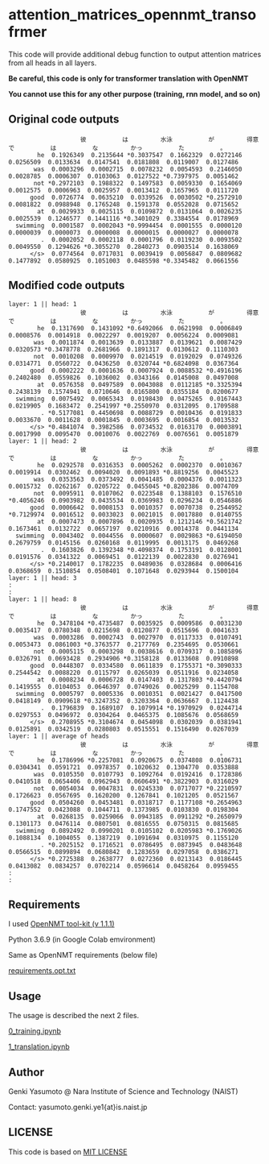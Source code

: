 # attention_matrices_opennmt_transofrmer
This code will provide additional debug function to output attention matrices from all heads in all layers.

**Be careful, this code is only for transformer translation with OpenNMT**

**You cannot use this for any other purpose (training, rnn model, and so on)**

## Original code outputs
```
                    彼          は         水泳          が         得意          で          は          な         かっ          た          。 
        he  0.1926349  0.2135644 *0.3037547  0.1662329  0.0272146  0.0256509  0.0133634  0.0147541  0.0181808  0.0119007  0.0127486 
       was  0.0003296  0.0002715  0.0078232  0.0054593  0.2146050  0.0028785  0.0006307  0.0103063  0.0127522 *0.7397975  0.0051462 
       not *0.2972103  0.1988322  0.1497583  0.0059330  0.1654069  0.0012575  0.0006963  0.0025957  0.0013412  0.1657965  0.0111720 
      good  0.0726774  0.0635210  0.0339526  0.0030502 *0.2572910  0.0081822  0.0988948  0.1765248  0.1591378  0.0552028  0.0715652 
        at  0.0029933  0.0025115  0.0109872  0.0131064  0.0026235  0.0025539  0.1246577  0.1441116 *0.3401029  0.3384554  0.0178969 
  swimming  0.0001587  0.0002043 *0.9994454  0.0001555  0.0000120  0.0000039  0.0000073  0.0000008  0.0000015  0.0000027  0.0000078 
         .  0.0002052  0.0002118  0.0001796  0.0119230  0.0093502  0.0049550  0.1294626 *0.3055270  0.2840273  0.0903514  0.1638069 
      </s>  0.0774564  0.0717031  0.0039419  0.0056847  0.0809682  0.1477892  0.0580925  0.1051003  0.0485598 *0.3345482  0.0661556 
```

## Modified code outputs
```
layer: 1 || head: 1
                    彼          は         水泳          が         得意          で          は          な         かっ          た          。 
        he  0.1317690  0.1431092 *0.6492066  0.0621998  0.0006849  0.0008576  0.0014918  0.0022297  0.0019207  0.0056224  0.0009081 
       was  0.0011874  0.0013639  0.0133887  0.0139621  0.0087429  0.0320573 *0.3478778  0.2681966  0.1891317  0.0130612  0.1110303 
       not  0.0010208  0.0009970  0.0214519  0.0192029  0.0749326  0.0314771  0.0560722  0.0436250  0.0320744 *0.6824098  0.0367364 
      good  0.0002222  0.0001636  0.0007924  0.0088532 *0.4916196  0.2402480  0.0559826  0.1036002  0.0343166  0.0145008  0.0497008 
        at  0.0576358  0.0497589  0.0043088  0.0112185 *0.3325394  0.2438139  0.1574941  0.0710646  0.0165800  0.0355184  0.0200677 
  swimming  0.0075492  0.0065343  0.0198430  0.0475265  0.0167443  0.0219905  0.1683472  0.2541997 *0.2550970  0.0312095  0.1709588 
         . *0.5177081  0.4450698  0.0088729  0.0010436  0.0191833  0.0033670  0.0011628  0.0001845  0.0003695  0.0016854  0.0013532 
      </s> *0.4841074  0.3982586  0.0734532  0.0163170  0.0003891  0.0017990  0.0095470  0.0010076  0.0022769  0.0076561  0.0051879 
layer: 1 || head: 2
                    彼          は         水泳          が         得意          で          は          な         かっ          た          。 
        he  0.0292578  0.0316353  0.0005262  0.0002370  0.0010367  0.0019914  0.0302462  0.0094020  0.0091893 *0.8819256  0.0045523 
       was  0.0353563  0.0373492  0.0041485  0.0004376  0.0011323  0.0015732  0.0262167  0.0205722  0.0455045 *0.8202386  0.0074709 
       not  0.0095911  0.0107062  0.0223548  0.1388103  0.1576510 *0.4056246  0.0903982  0.0435534  0.0369983  0.0296234  0.0546886 
      good  0.0006642  0.0008153  0.0010357  0.0070738  0.2544952 *0.7129974  0.0016512  0.0033023  0.0021015  0.0017880  0.0140755 
        at  0.0007473  0.0007896  0.0020935  0.1212146 *0.5621742  0.1673461  0.0132722  0.0657197  0.0210916  0.0014378  0.0441134 
  swimming  0.0043402  0.0044556  0.0000607  0.0029863 *0.6194050  0.2679759  0.0145156  0.0260168  0.0119995  0.0013175  0.0469268 
         .  0.1603826  0.1392348 *0.4098374  0.1753191  0.0128001  0.0191576  0.0341322  0.0069451  0.0122139  0.0022830  0.0276941 
      </s> *0.2140017  0.1782235  0.0489036  0.0328684  0.0006416  0.0368659  0.1510854  0.0508401  0.1071648  0.0293944  0.1500104 
layer: 1 || head: 3
:
:
layer: 1 || head: 8
                    彼          は         水泳          が         得意          で          は          な         かっ          た          。 
        he  0.3478104 *0.4735487  0.0035925  0.0009586  0.0031230  0.0035417  0.0780348  0.0215698  0.0120877  0.0515696  0.0041633 
       was  0.0003286  0.0002743  0.0027970  0.0117333  0.0107491  0.0053473  0.0861003 *0.3763577  0.2177769  0.2354695  0.0530661 
       not  0.0005115  0.0003298  0.0038616  0.0709317  0.1085896  0.0326791  0.0693428  0.2934906 *0.3158128  0.0133608  0.0910898 
      good  0.0448307  0.0334580  0.0611839  0.1755371 *0.3090333  0.2544542  0.0088220  0.0115797  0.0265039  0.0511916  0.0234058 
        at  0.0008234  0.0006728  0.0147403  0.1317803 *0.4420794  0.1419555  0.0104053  0.0646397  0.0749026  0.0025299  0.1154708 
  swimming  0.0005797  0.0005336  0.0010351  0.0021427  0.0417500  0.0418149  0.0909618 *0.3247352  0.3203364  0.0636667  0.1124438 
         .  0.1796839  0.1689107  0.1079914 *0.1970929  0.0244714  0.0297553  0.0496972  0.0304264  0.0465375  0.1085676  0.0568659 
      </s>  0.2708955 *0.3104674  0.0454098  0.0302039  0.0381941  0.0125891  0.0342519  0.0280803  0.0515551  0.1516490  0.0267039 
layer: 1 || average of heads
                    彼          は         水泳          が         得意          で          は          な         かっ          た          。 
        he  0.1786996 *0.2257081  0.0920675  0.0374808  0.0106731  0.0304341  0.0591721  0.0978357  0.1020632  0.1304770  0.0353888 
       was  0.0105350  0.0107793  0.1092764  0.0192416  0.1728386  0.0410518  0.0654406  0.0962943  0.0606491 *0.3822903  0.0316029 
       not  0.0054034  0.0047831  0.0245330  0.0717077 *0.2210597  0.1726623  0.0567695  0.1620200  0.1267841  0.1021205  0.0521567 
      good  0.0504260  0.0453481  0.0318717  0.1177108 *0.2654963  0.1747552  0.0423088  0.1044711  0.1373985  0.0103830  0.0198304 
        at  0.0268135  0.0259066  0.0943185  0.0911292 *0.2650979  0.1301173  0.0476114  0.0807501  0.0816555  0.0750315  0.0815685 
  swimming  0.0892492  0.0990201  0.0105102  0.0205983 *0.1769026  0.1088134  0.1004055  0.1387219  0.1091694  0.0310975  0.1155120 
         . *0.2025152  0.1716521  0.0786495  0.0873945  0.0483648  0.0566515  0.0899894  0.0680842  0.1283659  0.0297058  0.0386271 
      </s> *0.2725388  0.2638777  0.0272360  0.0213143  0.0186445  0.0413082  0.0834257  0.0702214  0.0596614  0.0458264  0.0959455
:
:
```

## Requirements

I used [OpenNMT tool-kit (v 1.1.1)](https://github.com/OpenNMT/OpenNMT-py/tree/1.1.1)

Python 3.6.9 (in Google Colab emvironment)

Same as OpenNMT requirements (below file)

[requirements.opt.txt](https://github.com/YasumotoGenki/attention_matrices_opennmt_transofrmer/blob/main/requirements.opt.txt)

## Usage

The usage is described the next 2 files.

[0_training.ipynb](https://github.com/YasumotoGenki/attention_matrices_opennmt_transofrmer/blob/main/0_training.ipynb)

[1_translation.ipynb](https://github.com/YasumotoGenki/attention_matrices_opennmt_transofrmer/blob/main/1_translation.ipynb)

## Author

Genki Yasumoto @ Nara Institute of Science and Technology (NAIST)

Contact: yasumoto.genki.ye1{at}is.naist.jp

## LICENSE

This code is based on [MIT LICENSE](https://github.com/YasumotoGenki/attention_matrices_opennmt_transofrmer/blob/main/LICENSE.md)
